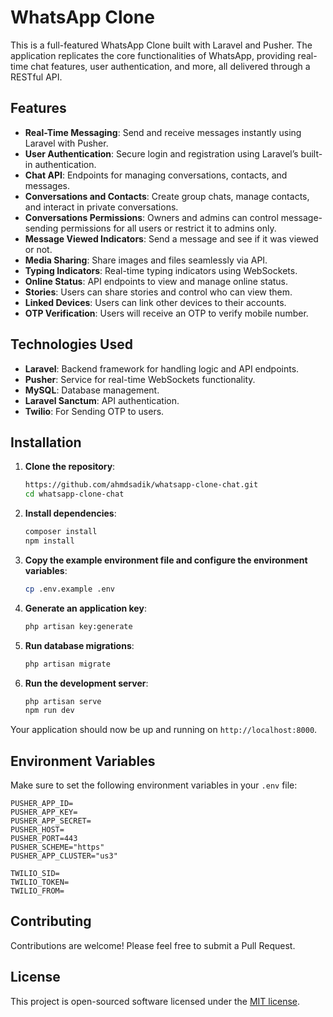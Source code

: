 # WhatsApp Clone

This is a full-featured WhatsApp Clone built with Laravel and Pusher. The application replicates the core functionalities of WhatsApp, providing real-time chat features, user authentication, and more, all delivered through a RESTful API.

## Features

- **Real-Time Messaging**: Send and receive messages instantly using Laravel with Pusher.
- **User Authentication**: Secure login and registration using Laravel’s built-in authentication.
- **Chat API**: Endpoints for managing conversations, contacts, and messages.
- **Conversations and Contacts**: Create group chats, manage contacts, and interact in private conversations.
- **Conversations Permissions**: Owners and admins can control message-sending permissions for all users or restrict it to admins only.
- **Message Viewed Indicators**: Send a message and see if it was viewed or not.
- **Media Sharing**: Share images and files seamlessly via API.
- **Typing Indicators**: Real-time typing indicators using WebSockets.
- **Online Status**: API endpoints to view and manage online status.
- **Stories**: Users can share stories and control who can view them.
- **Linked Devices**: Users can link other devices to their accounts.
- **OTP Verification**: Users will receive an OTP to verify mobile number.

## Technologies Used

- **Laravel**: Backend framework for handling logic and API endpoints.
- **Pusher**: Service for real-time WebSockets functionality.
- **MySQL**: Database management.
- **Laravel Sanctum**: API authentication.
- **Twilio**: For Sending OTP to users.
## Installation

1. **Clone the repository**:
    ```sh
    https://github.com/ahmdsadik/whatsapp-clone-chat.git
    cd whatsapp-clone-chat
    ```

2. **Install dependencies**:
    ```sh
    composer install
    npm install
    ```

3. **Copy the example environment file and configure the environment variables**:
    ```sh
    cp .env.example .env
    ```

4. **Generate an application key**:
    ```sh
    php artisan key:generate
    ```

5. **Run database migrations**:
    ```sh
    php artisan migrate
    ```

6. **Run the development server**:
    ```sh
    php artisan serve
    npm run dev
    ```

Your application should now be up and running on `http://localhost:8000`.

## Environment Variables

Make sure to set the following environment variables in your `.env` file:

```properties
PUSHER_APP_ID=
PUSHER_APP_KEY=
PUSHER_APP_SECRET=
PUSHER_HOST=
PUSHER_PORT=443
PUSHER_SCHEME="https"
PUSHER_APP_CLUSTER="us3"

TWILIO_SID=
TWILIO_TOKEN=
TWILIO_FROM=
```

## Contributing

Contributions are welcome! Please feel free to submit a Pull Request.

## License

This project is open-sourced software licensed under the [MIT license](https://opensource.org/licenses/MIT).
